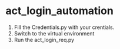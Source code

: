 # act_login_automation

1. Fill the Credentials.py with your crentials.
2. Switch to the virtual environment
3. Run the act_login_req.py
